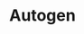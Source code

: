 ---
title: "Autogen"
url: /ciudad-autonoma-de-buenos-aires/autogen/
shop: reparación de automóviles
---